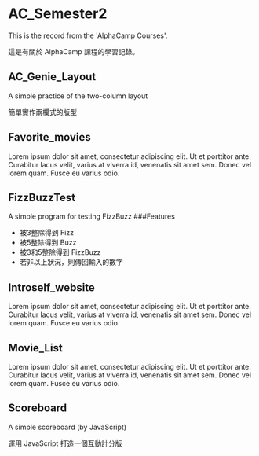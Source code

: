 # AC_Semester2
This is the record from the 'AlphaCamp Courses'.

這是有關於 AlphaCamp 課程的學習記錄。

## AC_Genie_Layout
A simple practice of the two-column layout

簡單實作兩欄式的版型

## Favorite_movies
Lorem ipsum dolor sit amet, consectetur adipiscing elit. Ut et porttitor ante. Curabitur lacus velit, varius at viverra id, venenatis sit amet sem. Donec vel lorem quam. Fusce eu varius odio. 

## FizzBuzzTest
A simple program for testing FizzBuzz
###Features
* 被3整除得到 Fizz
* 被5整除得到 Buzz
* 被3和5整除得到 FizzBuzz
* 若非以上狀況，則傳回輸入的數字

## Introself_website
Lorem ipsum dolor sit amet, consectetur adipiscing elit. Ut et porttitor ante. Curabitur lacus velit, varius at viverra id, venenatis sit amet sem. Donec vel lorem quam. Fusce eu varius odio. 


## Movie_List
Lorem ipsum dolor sit amet, consectetur adipiscing elit. Ut et porttitor ante. Curabitur lacus velit, varius at viverra id, venenatis sit amet sem. Donec vel lorem quam. Fusce eu varius odio. 

## Scoreboard
A simple scoreboard (by JavaScript)

運用 JavaScript 打造一個互動計分版
